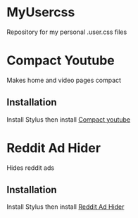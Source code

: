 # MyUsercss
Repository for my personal .user.css files

# Compact Youtube
Makes home and video pages compact

## Installation
Install Stylus then install [Compact youtube](youtube.user.css)

# Reddit Ad Hider
Hides reddit ads

## Installation
Install Stylus then install [Reddit Ad Hider](reddit.user.css)
